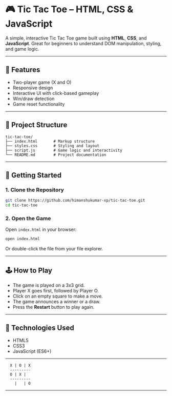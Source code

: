 # 🎮 Tic Tac Toe – HTML, CSS & JavaScript

A simple, interactive Tic Tac Toe game built using **HTML**, **CSS**, and **JavaScript**. Great for beginners to understand DOM manipulation, styling, and game logic.

---

## 🧩 Features

- Two-player game (X and O)
- Responsive design
- Interactive UI with click-based gameplay
- Win/draw detection
- Game reset functionality

---

## 📁 Project Structure

```
tic-tac-toe/
├── index.html       # Markup structure
├── styles.css       # Styling and layout
├── script.js        # Game logic and interactivity
└── README.md        # Project documentation
```

---

## 🚀 Getting Started

### 1. Clone the Repository

```bash
git clone https://github.com/himanshukumar-xp/tic-tac-toe.git
cd tic-tac-toe
```

### 2. Open the Game

Open `index.html` in your browser:

```bash
open index.html
```

Or double-click the file from your file explorer.

---

## 🕹️ How to Play

- The game is played on a 3x3 grid.
- Player X goes first, followed by Player O.
- Click on an empty square to make a move.
- The game announces a winner or a draw.
- Press the **Restart** button to play again.

---

## 🔧 Technologies Used

- HTML5
- CSS3
- JavaScript (ES6+)

---

```
  X | O | X
  ---------
  O | X |  
  ---------
    |   | O
```

---

